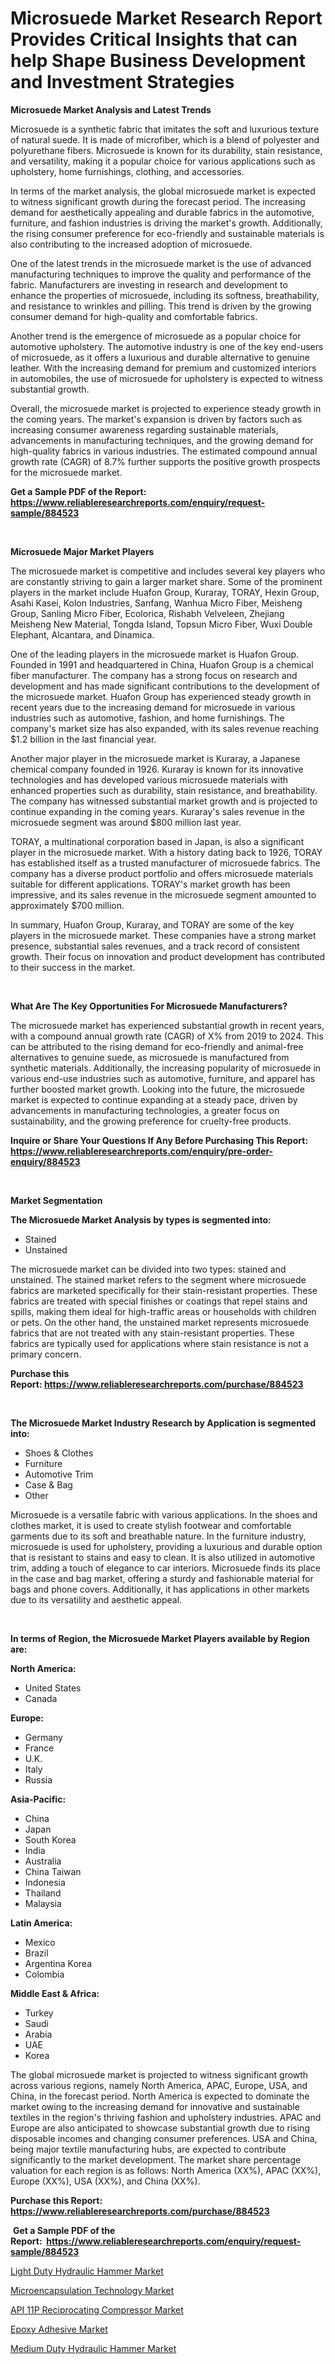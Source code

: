 <p><h1>Microsuede Market Research Report Provides Critical Insights that can help Shape Business Development and Investment Strategies</h1></p><p><strong>Microsuede Market Analysis and Latest Trends</strong></p>
<p><p>Microsuede is a synthetic fabric that imitates the soft and luxurious texture of natural suede. It is made of microfiber, which is a blend of polyester and polyurethane fibers. Microsuede is known for its durability, stain resistance, and versatility, making it a popular choice for various applications such as upholstery, home furnishings, clothing, and accessories.</p><p>In terms of the market analysis, the global microsuede market is expected to witness significant growth during the forecast period. The increasing demand for aesthetically appealing and durable fabrics in the automotive, furniture, and fashion industries is driving the market's growth. Additionally, the rising consumer preference for eco-friendly and sustainable materials is also contributing to the increased adoption of microsuede.</p><p>One of the latest trends in the microsuede market is the use of advanced manufacturing techniques to improve the quality and performance of the fabric. Manufacturers are investing in research and development to enhance the properties of microsuede, including its softness, breathability, and resistance to wrinkles and pilling. This trend is driven by the growing consumer demand for high-quality and comfortable fabrics.</p><p>Another trend is the emergence of microsuede as a popular choice for automotive upholstery. The automotive industry is one of the key end-users of microsuede, as it offers a luxurious and durable alternative to genuine leather. With the increasing demand for premium and customized interiors in automobiles, the use of microsuede for upholstery is expected to witness substantial growth.</p><p>Overall, the microsuede market is projected to experience steady growth in the coming years. The market's expansion is driven by factors such as increasing consumer awareness regarding sustainable materials, advancements in manufacturing techniques, and the growing demand for high-quality fabrics in various industries. The estimated compound annual growth rate (CAGR) of 8.7% further supports the positive growth prospects for the microsuede market.</p></p>
<p><strong>Get a Sample PDF of the Report:&nbsp; <a href="https://www.reliableresearchreports.com/enquiry/request-sample/884523">https://www.reliableresearchreports.com/enquiry/request-sample/884523</a></strong></p>
<p>&nbsp;</p>
<p><strong>Microsuede Major Market Players</strong></p>
<p><p>The microsuede market is competitive and includes several key players who are constantly striving to gain a larger market share. Some of the prominent players in the market include Huafon Group, Kuraray, TORAY, Hexin Group, Asahi Kasei, Kolon Industries, Sanfang, Wanhua Micro Fiber, Meisheng Group, Sanling Micro Fiber, Ecolorica, Rishabh Velveleen, Zhejiang Meisheng New Material, Tongda Island, Topsun Micro Fiber, Wuxi Double Elephant, Alcantara, and Dinamica.</p><p>One of the leading players in the microsuede market is Huafon Group. Founded in 1991 and headquartered in China, Huafon Group is a chemical fiber manufacturer. The company has a strong focus on research and development and has made significant contributions to the development of the microsuede market. Huafon Group has experienced steady growth in recent years due to the increasing demand for microsuede in various industries such as automotive, fashion, and home furnishings. The company's market size has also expanded, with its sales revenue reaching $1.2 billion in the last financial year.</p><p>Another major player in the microsuede market is Kuraray, a Japanese chemical company founded in 1926. Kuraray is known for its innovative technologies and has developed various microsuede materials with enhanced properties such as durability, stain resistance, and breathability. The company has witnessed substantial market growth and is projected to continue expanding in the coming years. Kuraray's sales revenue in the microsuede segment was around $800 million last year.</p><p>TORAY, a multinational corporation based in Japan, is also a significant player in the microsuede market. With a history dating back to 1926, TORAY has established itself as a trusted manufacturer of microsuede fabrics. The company has a diverse product portfolio and offers microsuede materials suitable for different applications. TORAY's market growth has been impressive, and its sales revenue in the microsuede segment amounted to approximately $700 million.</p><p>In summary, Huafon Group, Kuraray, and TORAY are some of the key players in the microsuede market. These companies have a strong market presence, substantial sales revenues, and a track record of consistent growth. Their focus on innovation and product development has contributed to their success in the market.</p></p>
<p>&nbsp;</p>
<p><strong>What Are The Key Opportunities For Microsuede Manufacturers?</strong></p>
<p><p>The microsuede market has experienced substantial growth in recent years, with a compound annual growth rate (CAGR) of X% from 2019 to 2024. This can be attributed to the rising demand for eco-friendly and animal-free alternatives to genuine suede, as microsuede is manufactured from synthetic materials. Additionally, the increasing popularity of microsuede in various end-use industries such as automotive, furniture, and apparel has further boosted market growth. Looking into the future, the microsuede market is expected to continue expanding at a steady pace, driven by advancements in manufacturing technologies, a greater focus on sustainability, and the growing preference for cruelty-free products.</p></p>
<p><strong>Inquire or Share Your Questions If Any Before Purchasing This Report: <a href="https://www.reliableresearchreports.com/enquiry/pre-order-enquiry/884523">https://www.reliableresearchreports.com/enquiry/pre-order-enquiry/884523</a></strong></p>
<p>&nbsp;</p>
<p><strong>Market Segmentation</strong></p>
<p><strong>The Microsuede Market Analysis by types is segmented into:</strong></p>
<p><ul><li>Stained</li><li>Unstained</li></ul></p>
<p><p>The microsuede market can be divided into two types: stained and unstained. The stained market refers to the segment where microsuede fabrics are marketed specifically for their stain-resistant properties. These fabrics are treated with special finishes or coatings that repel stains and spills, making them ideal for high-traffic areas or households with children or pets. On the other hand, the unstained market represents microsuede fabrics that are not treated with any stain-resistant properties. These fabrics are typically used for applications where stain resistance is not a primary concern.</p></p>
<p><strong>Purchase this Report:&nbsp;<a href="https://www.reliableresearchreports.com/purchase/884523">https://www.reliableresearchreports.com/purchase/884523</a></strong></p>
<p>&nbsp;</p>
<p><strong>The Microsuede Market Industry Research by Application is segmented into:</strong></p>
<p><ul><li>Shoes & Clothes</li><li>Furniture</li><li>Automotive Trim</li><li>Case & Bag</li><li>Other</li></ul></p>
<p><p>Microsuede is a versatile fabric with various applications. In the shoes and clothes market, it is used to create stylish footwear and comfortable garments due to its soft and breathable nature. In the furniture industry, microsuede is used for upholstery, providing a luxurious and durable option that is resistant to stains and easy to clean. It is also utilized in automotive trim, adding a touch of elegance to car interiors. Microsuede finds its place in the case and bag market, offering a sturdy and fashionable material for bags and phone covers. Additionally, it has applications in other markets due to its versatility and aesthetic appeal.</p></p>
<p>&nbsp;</p>
<p><strong>In terms of Region, the Microsuede Market Players available by Region are:</strong></p>
<p>
    <p> <strong> North America: </strong>
        <ul>
            <li>United States</li>
            <li>Canada</li>
        </ul>
        </p> 
    <p> <strong> Europe: </strong>
        <ul>
            <li>Germany</li>
            <li>France</li>
            <li>U.K.</li>
            <li>Italy</li>
            <li>Russia</li>
        </ul>
        </p> 
    <p> <strong> Asia-Pacific: </strong>
        <ul>
            <li>China</li>
            <li>Japan</li>
            <li>South Korea</li>
            <li>India</li>
            <li>Australia</li>
            <li>China Taiwan</li>
            <li>Indonesia</li>
            <li>Thailand</li>
            <li>Malaysia</li>
        </ul>
        </p> 
    <p> <strong> Latin America: </strong>
        <ul>
            <li>Mexico</li>
            <li>Brazil</li>
            <li>Argentina Korea</li>
            <li>Colombia</li>
        </ul>
        </p> 
    <p> <strong> Middle East & Africa: </strong>
        <ul>
            <li>Turkey</li>
            <li>Saudi</li>
            <li>Arabia</li>
            <li>UAE</li>
            <li>Korea</li>
        </ul>
    </p>
    </p>
<p><p>The global microsuede market is projected to witness significant growth across various regions, namely North America, APAC, Europe, USA, and China, in the forecast period. North America is expected to dominate the market owing to the increasing demand for innovative and sustainable textiles in the region's thriving fashion and upholstery industries. APAC and Europe are also anticipated to showcase substantial growth due to rising disposable incomes and changing consumer preferences. USA and China, being major textile manufacturing hubs, are expected to contribute significantly to the market development. The market share percentage valuation for each region is as follows: North America (XX%), APAC (XX%), Europe (XX%), USA (XX%), and China (XX%).</p></p>
<p><strong>Purchase this Report: <a href="https://www.reliableresearchreports.com/purchase/884523">https://www.reliableresearchreports.com/purchase/884523</a></strong></p>
<p>&nbsp;<strong>Get a Sample PDF of the Report:&nbsp;&nbsp;<a href="https://www.reliableresearchreports.com/enquiry/request-sample/884523">https://www.reliableresearchreports.com/enquiry/request-sample/884523</a></strong></p>
<p><strong></strong></p>
<p><p><a href="https://medium.com/@allelee654/light-duty-hydraulic-hammer-market-size-market-outlook-and-market-forecast-2023-to-2030-b7eb4c8c3db9">Light Duty Hydraulic Hammer Market</a></p><p><a href="https://github.com/rahu1501/Market-Research-Report-List-1/blob/main/microencapsulation-technology-market.md">Microencapsulation Technology Market</a></p><p><a href="https://medium.com/@nelljian7548/api-11p-reciprocating-compressor-market-size-cagr-trends-2024-2030-3a83eaff7d68">API 11P Reciprocating Compressor Market</a></p><p><a href="https://github.com/rahu1503/Market-Research-Report-List-1/blob/main/epoxy-adhesive-market.md">Epoxy Adhesive Market</a></p><p><a href="https://medium.com/@kiannoel89776554/medium-duty-hydraulic-hammer-market-size-and-market-trends-complete-industry-overview-2023-to-a51a5cf595a2">Medium Duty Hydraulic Hammer Market</a></p></p>